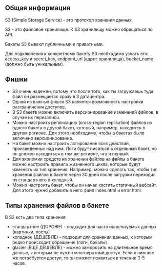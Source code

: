 ## Общая информация
S3 (Simple Storage Service) - это протокол хранения данных. 

S3 - это файловое хранилище.
К S3 хранилищу можно обращаться по API.

Бакеты S3 бывают публичными и приватными.

Для подключения к конкретному бакету S3 необходимо узнать его: access_key и secret_key, endpoint_url (адрес хранилища), bucket_name (должно быть уникальным).


## Фишки
- S3 очень надежен, потому что после того, как ты загружаешь туда файл он размещается сразу в 3 датацентра.
- Одной из важных фишек S3 является возможность настройки разграничения доступов.
- В S3 бакете можно включить версионирование изменений файлов, в случае их перезаписи.
- Можно настроить репликацию (cross-region replication) файлов из одного бакета в другой бакет, который, например, находится в другом регионе. Для этого необходимо, чтобы в бакетах было включено версионирование.
- На бакет можно настроить логирование всех действий, произведенных над ним. Логи будут писаться в отдельный бакет, но он должен находиться в том же регионе, что и первый.
- Для экономии средств на хранении файлов на файлы в бакете можно настроить правила жизненного цикла, которые будут изменять их тип хранения. Например, можно сделать так, чтобы тип хранения файлов в бакете через 30 дней после загрузки переходил из стандартного в холодный.
- Можно настроить бакет, чтобы он начал хостить статичный вебсайт. Для этого нужно добавить в него файл index.html и error.html.

## Типы хранения файлов в бакете
В S3 есть два типа хранения:
- стандартное (ДОРОЖЕ) - подходит для часто используемых данных (картинки, посты)
- холодное (ДЕШЕВЛЕ) - подходит для хранения данных, к которым редко происходит обращение (логи, бэкапы) 
- glacier (ЕЩЕ ДЕШЕВЛЕ) - можно заморозить на длительное время данные, к которым не нужен многократный доступ. Если к ним все же потребуется доступ, то он сможет появиться в течение 3-5 часов.


